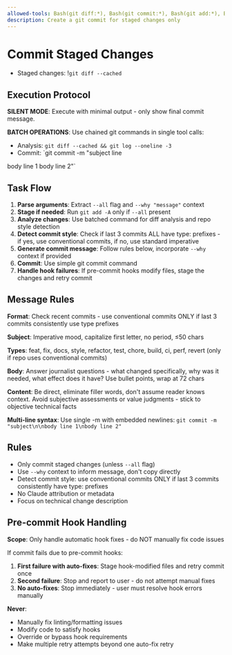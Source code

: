 ```yaml
---
allowed-tools: Bash(git diff:*), Bash(git commit:*), Bash(git add:*), Bash(git status:*), Bash(git log:*)
description: Create a git commit for staged changes only
---
```


# Commit Staged Changes

- Staged changes: !`git diff --cached`

## Execution Protocol

**SILENT MODE**: Execute with minimal output - only show final commit message.

**BATCH OPERATIONS**: Use chained git commands in single tool calls:

- Analysis: `git diff --cached && git log --oneline -3`
- Commit: `git commit -m "subject line

body line 1 body line 2"`

## Task Flow

1. **Parse arguments**: Extract `--all` flag and `--why "message"` context
2. **Stage if needed**: Run `git add -A` only if `--all` present
3. **Analyze changes**: Use batched command for diff analysis and repo style detection
4. **Detect commit style**: Check if last 3 commits ALL have type: prefixes - if yes, use
   conventional commits, if no, use standard imperative
5. **Generate commit message**: Follow rules below, incorporate `--why` context if provided
6. **Commit**: Use simple git commit command
7. **Handle hook failures**: If pre-commit hooks modify files, stage the changes and retry commit

## Message Rules

**Format**: Check recent commits - use conventional commits ONLY if last 3 commits consistently use
type prefixes

**Subject**: Imperative mood, capitalize first letter, no period, ≤50 chars

**Types**: feat, fix, docs, style, refactor, test, chore, build, ci, perf, revert (only if repo uses
conventional commits)

**Body**: Answer journalist questions - what changed specifically, why was it needed, what effect
does it have? Use bullet points, wrap at 72 chars

**Content**: Be direct, eliminate filler words, don't assume reader knows context. Avoid
subjective assessments or value judgments - stick to objective technical facts

**Multi-line syntax**: Use single -m with embedded newlines: `git commit -m "subject\n\nbody line
1\nbody line 2"`

## Rules

- Only commit staged changes (unless `--all` flag)
- Use `--why` context to inform message, don't copy directly
- Detect commit style: use conventional commits ONLY if last 3 commits consistently have type:
  prefixes
- No Claude attribution or metadata
- Focus on technical change description

## Pre-commit Hook Handling

**Scope**: Only handle automatic hook fixes - do NOT manually fix code issues

If commit fails due to pre-commit hooks:

1. **First failure with auto-fixes**: Stage hook-modified files and retry commit once
2. **Second failure**: Stop and report to user - do not attempt manual fixes
3. **No auto-fixes**: Stop immediately - user must resolve hook errors manually

**Never**:

- Manually fix linting/formatting issues
- Modify code to satisfy hooks
- Override or bypass hook requirements
- Make multiple retry attempts beyond one auto-fix retry
